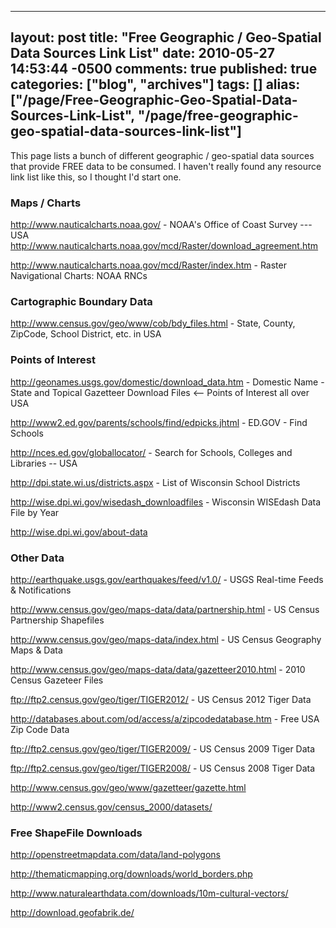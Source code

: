   ---
  layout: post
  title: "Free Geographic / Geo-Spatial Data Sources Link List"
  date: 2010-05-27 14:53:44 -0500
  comments: true
  published: true
  categories: ["blog", "archives"]
  tags: []
  alias: ["/page/Free-Geographic-Geo-Spatial-Data-Sources-Link-List", "/page/free-geographic-geo-spatial-data-sources-link-list"]
  ---
<!-- more -->
<p>This page lists a bunch of different geographic / geo-spatial data sources that provide FREE data to be consumed. I haven't really found any resource link list like this, so I thought I'd start one.</p>
<h3>Maps / Charts</h3>
<p><a href="http://www.nauticalcharts.noaa.gov/">http://www.nauticalcharts.noaa.gov/</a> - NOAA's Office of Coast Survey --- USA<br /><a href="http://www.nauticalcharts.noaa.gov/mcd/Raster/download_agreement.htm">http://www.nauticalcharts.noaa.gov/mcd/Raster/download_agreement.htm</a></p>
<p><a href="http://www.nauticalcharts.noaa.gov/mcd/Raster/index.htm">http://www.nauticalcharts.noaa.gov/mcd/Raster/index.htm</a> - Raster Navigational Charts: NOAA RNCs</p>
<h3>Cartographic Boundary Data</h3>
<p><a href="http://www.census.gov/geo/www/cob/bdy_files.html">http://www.census.gov/geo/www/cob/bdy_files.html</a> - State, County, ZipCode, School District, etc. in USA</p>
<h3>Points of Interest</h3>
<p><a href="http://geonames.usgs.gov/domestic/download_data.htm">http://geonames.usgs.gov/domestic/download_data.htm</a> - Domestic Name - State and Topical Gazetteer Download Files &lt;-- Points of Interest all over USA</p>
<p><a href="http://www2.ed.gov/parents/schools/find/edpicks.jhtml">http://www2.ed.gov/parents/schools/find/edpicks.jhtml</a> - ED.GOV - Find Schools</p>
<p><a href="http://nces.ed.gov/globallocator/">http://nces.ed.gov/globallocator/</a> - Search for Schools, Colleges and Libraries -- USA</p>
<p><a href="http://dpi.state.wi.us/districts.aspx">http://dpi.state.wi.us/districts.aspx</a> - List of Wisconsin School Districts</p>
<p><a href="http://wise.dpi.wi.gov/wisedash_downloadfiles">http://wise.dpi.wi.gov/wisedash_downloadfiles</a> - Wisconsin WISEdash Data File by Year</p>
<p><a href="http://wise.dpi.wi.gov/about-data">http://wise.dpi.wi.gov/about-data</a></p>
<h3>Other Data</h3>
<p><a href="http://earthquake.usgs.gov/earthquakes/feed/v1.0/">http://earthquake.usgs.gov/earthquakes/feed/v1.0/</a> - USGS Real-time Feeds &amp; Notifications</p>
<p><a href="http://www.census.gov/geo/maps-data/data/partnership.html">http://www.census.gov/geo/maps-data/data/partnership.html</a> - US Census Partnership Shapefiles</p>
<p><a href="http://www.census.gov/geo/maps-data/index.html">http://www.census.gov/geo/maps-data/index.html</a> - US Census Geography Maps &amp; Data</p>
<p><a href="http://www.census.gov/geo/maps-data/data/gazetteer2010.html">http://www.census.gov/geo/maps-data/data/gazetteer2010.html</a> - 2010 Census Gazeteer Files</p>
<p><a href="ftp://ftp2.census.gov/geo/tiger/TIGER2012/">ftp://ftp2.census.gov/geo/tiger/TIGER2012/</a> - US Census 2012 Tiger Data</p>
<p><a href="http://databases.about.com/od/access/a/zipcodedatabase.htm">http://databases.about.com/od/access/a/zipcodedatabase.htm</a> - Free USA Zip Code Data</p>
<p><a href="ftp://ftp2.census.gov/geo/tiger/TIGER2009/">ftp://ftp2.census.gov/geo/tiger/TIGER2009/</a> - US Census 2009 Tiger Data</p>
<p><a href=" ftp://ftp2.census.gov/geo/tiger/TIGER2008/">ftp://ftp2.census.gov/geo/tiger/TIGER2008/</a> - US Census 2008 Tiger Data</p>
<p><a href="http://www.census.gov/geo/www/gazetteer/gazette.html">http://www.census.gov/geo/www/gazetteer/gazette.html</a></p>
<p><a href="http://www2.census.gov/census_2000/datasets/">http://www2.census.gov/census_2000/datasets/</a></p>
<h3>Free ShapeFile Downloads</h3>
<p><a href="http://openstreetmapdata.com/data/land-polygons">http://openstreetmapdata.com/data/land-polygons</a></p>
<p><a href="http://thematicmapping.org/downloads/world_borders.php">http://thematicmapping.org/downloads/world_borders.php</a></p>
<p><a href="http://www.naturalearthdata.com/downloads/10m-cultural-vectors/">http://www.naturalearthdata.com/downloads/10m-cultural-vectors/</a></p>
<p><a href="http://download.geofabrik.de/">http://download.geofabrik.de/</a></p>
<p>&nbsp;</p>
